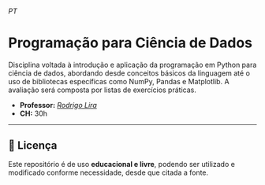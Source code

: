 ###### PT

# Programação para Ciência de Dados

Disciplina voltada à introdução e aplicação da programação em Python para ciência de dados, abordando desde conceitos básicos da linguagem até o uso de bibliotecas específicas como NumPy, Pandas e Matplotlib. A avaliação será composta por listas de exercícios práticas.

* **Professor:** [*Rodrigo Lira*](http://lattes.cnpq.br/2442224050349612)
* **CH:** 30h




---

## 📜 Licença
Este repositório é de uso **educacional e livre**, podendo ser utilizado e modificado conforme necessidade, desde que citada a fonte.


